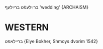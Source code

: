 ברײַלעפֿט
ברײַלעף
'wedding'
{ARCHAISM}

WESTERN
========

בריילאפט {Elye Bokher, Shmoys dvorim 1542}